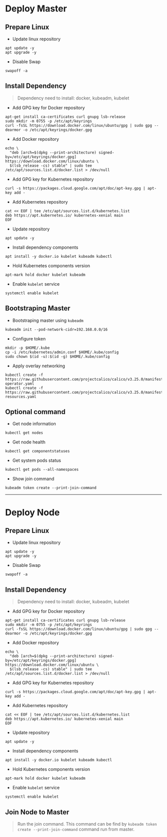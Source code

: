 # Deploy Master
## Prepare Linux
- Update linux repository
```shell
apt update -y
apt upgrade -y
```
- Disable Swap
```shell
swapoff -a
```
## Install Dependency

> Dependency need to install: docker, kubeadm, kubelet

- Add GPG key for Docker repository
```shell
apt-get install ca-certificates curl gnupg lsb-release
sudo mkdir -m 0755 -p /etc/apt/keyrings
curl -fsSL https://download.docker.com/linux/ubuntu/gpg | sudo gpg --dearmor -o /etc/apt/keyrings/docker.gpg
```
- Add Docker repository
```shell
echo \
  "deb [arch=$(dpkg --print-architecture) signed-by=/etc/apt/keyrings/docker.gpg] https://download.docker.com/linux/ubuntu \
  $(lsb_release -cs) stable" | sudo tee /etc/apt/sources.list.d/docker.list > /dev/null
```
- Add GPG key for Kubernetes repository
```shell
curl -s https://packages.cloud.google.com/apt/doc/apt-key.gpg | apt-key add -
```
- Add Kubernetes repository
```shell
cat << EOF | tee /etc/apt/sources.list.d/kubernetes.list
deb https://apt.kubernetes.io/ kubernetes-xenial main
EOF
```
- Update repository
```shell
apt update -y
```
- Install dependency components
```shell
apt install -y docker.io kubelet kubeadm kubectl
```
- Hold Kubernetes components version
```shell
apt-mark hold docker kubelet kubeadm
```
- Enable `kubelet` service
```shell
systemctl enable kubelet
```
## Bootstraping Master
- Bootstraping master using `kubeadm`
```shell
kubeadm init --pod-network-cidr=192.168.0.0/16
```
- Configure token
```shell
mkdir -p $HOME/.kube
cp -i /etc/kubernetes/admin.conf $HOME/.kube/config
sudo chown $(id -u):$(id -g) $HOME/.kube/config
```
- Apply overlay networking
```shell
kubectl create -f https://raw.githubusercontent.com/projectcalico/calico/v3.25.0/manifests/tigera-operator.yaml
kubectl create -f https://raw.githubusercontent.com/projectcalico/calico/v3.25.0/manifests/custom-resources.yaml
```
## Optional command
- Get node information
```shell
kubectl get nodes
```
- Get node health
```shell
kubectl get componentstatuses
```
- Get system pods status
```shell
kubectl get pods --all-namespaces
```
- Show join command
```shell
kubeadm token create --print-join-command
```

--------------

# Deploy Node

## Prepare Linux

- Update linux repository
```shell
apt update -y
apt upgrade -y
```
- Disable Swap
```shell
swapoff -a
```

## Install Dependency

> Dependency need to install: docker, kubeadm, kubelet

- Add GPG key for Docker repository
```shell
apt-get install ca-certificates curl gnupg lsb-release
sudo mkdir -m 0755 -p /etc/apt/keyrings
curl -fsSL https://download.docker.com/linux/ubuntu/gpg | sudo gpg --dearmor -o /etc/apt/keyrings/docker.gpg
```
- Add Docker repository
```shell
echo \
  "deb [arch=$(dpkg --print-architecture) signed-by=/etc/apt/keyrings/docker.gpg] https://download.docker.com/linux/ubuntu \
  $(lsb_release -cs) stable" | sudo tee /etc/apt/sources.list.d/docker.list > /dev/null
```
- Add GPG key for Kubernetes repository
```shell
curl -s https://packages.cloud.google.com/apt/doc/apt-key.gpg | apt-key add -
```
- Add Kubernetes repository
```shell
cat << EOF | tee /etc/apt/sources.list.d/kubernetes.list
deb https://apt.kubernetes.io/ kubernetes-xenial main
EOF
```
- Update repository
```shell
apt update -y
```
- Install dependency components
```shell
apt install -y docker.io kubelet kubeadm kubectl
```
- Hold Kubernetes components version
```shell
apt-mark hold docker kubelet kubeadm
```
- Enable `kubelet` service
```shell
systemctl enable kubelet
```
## Join Node to Master
> Run the join command. This command can be find by `kubeadm token create --print-join-command` command run from master.

